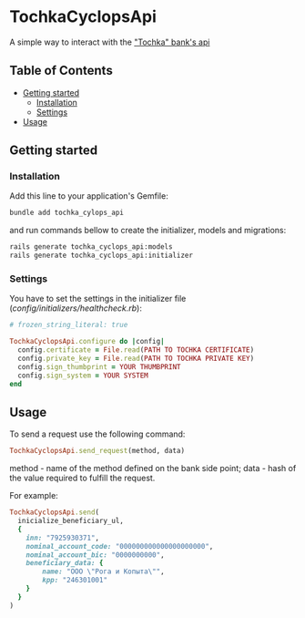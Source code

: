 # TochkaCyclopsApi

A simple way to interact with the ["Tochka" bank's api][api_source_page]

## Table of Contents

- [Getting started](#getting-started)
  - [Installation](#installation)
  - [Settings](#settings)
- [Usage](#usage)

## Getting started

### Installation

Add this line to your application's Gemfile:

```sh
bundle add tochka_cylops_api
```

and run commands bellow to create the initializer, models and migrations:

```sh
rails generate tochka_cyclops_api:models
rails generate tochka_cyclops_api:initializer
```

### Settings

You have to set the settings in the initializer file (_config/initializers/healthcheck.rb_):

```ruby
# frozen_string_literal: true

TochkaCyclopsApi.configure do |config|
  config.certificate = File.read(PATH TO TOCHKA CERTIFICATE)
  config.private_key = File.read(PATH TO TOCHKA PRIVATE KEY)
  config.sign_thumbprint = YOUR THUMBPRINT
  config.sign_system = YOUR SYSTEM
end
```

## Usage

To send a request use the following command:
```ruby
TochkaCyclopsApi.send_request(method, data)
```
method - name of the method defined on the bank side point;
data - hash of the value required to fulfill the request.

For example:
```ruby
TochkaCyclopsApi.send(
  inicialize_beneficiary_ul,
  {
    inn: "7925930371",
    nominal_account_code: "000000000000000000000",
    nominal_account_bic: "0000000000",
    beneficiary_data: {
        name: "ООО \"Рога и Копыта\"",
        kpp: "246301001"
    }
  }
)
```

[api_source_page]: https://api.tochka.com/static/v1/tender-docs/cyclops/main/index.html